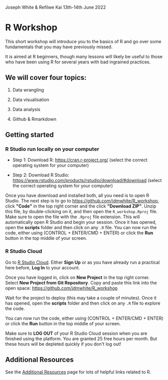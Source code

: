 Joseph White & Refilwe Kai
13th-14th June 2022

# R Workshop

This short workshop will introduce you to the basics of R and go over some fundamentals that you may have previously missed. 

It is aimed at R beginners, though many lessons will likely be useful to those who have been using R for several years with bad ingrained practices. 

## We will cover four topics:

1. Data wrangling

2. Data visualisation

3. Data analysis

4. Github & Rmarkdown

## Getting started

### R Studio run locally on your computer

* Step 1: Download R: https://cran.r-project.org/ (select the correct operating system for your computer)

* Step 2: Download R Studio: https://www.rstudio.com/products/rstudio/download/#download (select the correct operating system for your computer)

Once you have download and installed both, all you need is to open R Studio. The next step is to go to https://github.com/jdmwhite/R_workshop, click **"Code"** in the top right corner and the click **"Download ZIP"**. Unzip this file, by double-clicking on it, and then open the `R_workshop.Rproj` file. Make sure to open the file with the `.Rproj` file extension. This will automatically open R Studio and begin your session. Once it has opened, open the **scripts** folder and then click on any `.R` file. You can now run the code, either using (CONTROL + ENTER/CMD + ENTER) or click the **Run** button in the top middle of your screen.

### R Studio Cloud

Go to [R Studio Cloud](https://rstudio.cloud/). Either **Sign Up** or as you have already run a practical here before, **Log In** to your account. 

Once you have logged in, click on **New Project** in the top right corner. Select **New Project from Git Repository**. Copy and paste this link into the open space: https://github.com/jdmwhite/R_workshop

Wait for the project to deploy (this may take a couple of minutes). Once it has opened, open the **scripts** folder and then click on any `.R` file to explore the code. 

You can now run the code, either using (CONTROL + ENTER/CMD + ENTER) or click the **Run** button in the top middle of your screen.

Make sure to **LOG OUT** of your R Studio Cloud session when you are finished using the platform. You are granted 25 free hours per month. But these hours will be depleted quickly if you don't log out!

## Additional Resources

See the [Additional Resources](https://jdmwhite.github.io/R_Workshop/Resources.html) page for lots of helpful links related to R.

